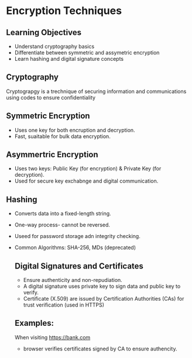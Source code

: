 # Encryption Techniques
## Learning Objectives
- Understand cryptography basics
- Differentiate between symmetric and assymetric encryption
- Learn hashing and digital signature concepts

## Cryptography
Cryptograpgy is a trechnique of securing information and communications using codes to ensure confidentiality
 ## Symmetric Encryption
- Uses one key for both encruption and decryption.
- Fast, suaitable for bulk data encryption.

## Asymmertric Encryption
- Uses two keys: Public Key (for encryption) & Private Key (for decryption).
- Used for secure key exchabnge and digital communication.

## Hashing
- Converts data into a fixed-length string.
- One-way process- cannot be reversed.
- Useed for password storage adn integrity checking.
- Common Algorithms: SHA-256, MDs (deprecated)

  ## Digital Signatures and Certificates
  - Ensure authenticity and non-repudiation.
  - A digital signature uses private key to sign data and public key to verify.
  - Certificate (X.509) are issued by Certification Authorities (CAs) for trust verification (used in HTTPS)

  ## Examples:
  When visiting https://bank.com
  - browser verifies certificates signed by CA to ensure authencity.
    
